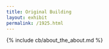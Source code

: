 ```yaml
---
title: Original Building
layout: exhibit
permalink: /1925.html
---
```


{% include cb/about_the_about.md %}